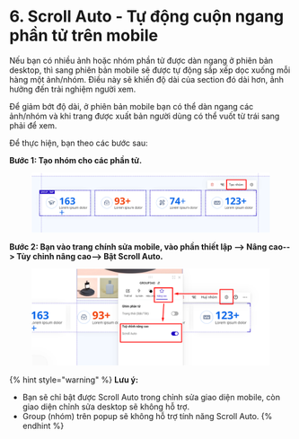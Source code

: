 # 6. Scroll Auto - Tự động cuộn ngang phần tử trên mobile

Nếu bạn có nhiều ảnh hoặc nhóm phần tử được dàn ngang ở phiên bản desktop, thì sang phiên bản mobile sẽ được tự động sắp xếp dọc xuống mỗi hàng một ảnh/nhóm. Điều này sẽ khiến độ dài của section đó dài hơn, ảnh hưởng đến trải nghiệm người xem.&#x20;

Để giảm bớt độ dài, ở phiên bản mobile bạn có thể dàn ngang các ảnh/nhóm và khi trang được xuất bản người dùng có thể vuốt từ trái sang phải để xem.&#x20;

Để thực hiện, bạn theo các bước sau:

**Bước 1: Tạo nhóm cho các phần tử.**

<figure><img src="../.gitbook/assets/tạo nhóm.png" alt=""><figcaption></figcaption></figure>

**Bước 2: Bạn vào trang chính sửa mobile, vào phần thiết lập --> Nâng cao--> Tùy chỉnh nâng cao--> Bật Scroll Auto.**

<figure><img src="../.gitbook/assets/auto (1).png" alt=""><figcaption></figcaption></figure>

{% hint style="warning" %}
**Lưu ý:**&#x20;

* Bạn sẽ chỉ bật được Scroll Auto trong chỉnh sửa giao diện mobile, còn giao diện chỉnh sửa desktop sẽ không hỗ trợ.
* Group (nhóm) trên popup sẽ không hỗ trợ tính năng Scroll Auto.&#x20;
{% endhint %}





